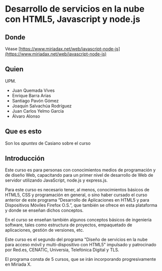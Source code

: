 # Desarrollo de servicios en la nube con HTML5, Javascript y node.js

## Donde

Véase
[https://www.miriadax.net/web/javascript-node-js](https://www.miriadax.net/web/javascript-node-js)

## Quien

UPM. 

* Juan Quemada Vives
* Enrique Barra Arias
* Santiago Pavón Gómez
* Joaquín Salvachúa Rodríguez
* Juan Carlos Yelmo García
* Álvaro Alonso

## Que es esto

Son los *apuntes* de Casiano sobre el curso

## Introducción

Este curso es para personas con conocimientos medios de programación
y de diseño Web, capacitando para un primer nivel de desarrollo de
Web de servidor utilizando JavaScript, node.js y express.js. 

Para
este curso es necesario tener, al menos, conocimientos básicos de
HTML5, CSS y programación en general, o sino haber cursado el curso
anterior de este programa “Desarrollo de Aplicaciones en HTML5 y
para Dispositivos Móviles Firefox O.S.”, que también se ofrece en
esta plataforma y donde se enseñan dichos conceptos. 

En el curso
se enseñan también algunos conceptos básicos de ingeniería software,
tales como estructura de proyectos, empaquetado de aplicaciones,
gestión de versiones, etc. 

Este curso es el segundo del programa
"Diseño de servicios en la nube para acceso móvil y multi-dispositivo
con HTML5" 
impulsado y patrocinado por Red.es, CENATIC, Universia,
Telefónica Digital y TLS.

 El programa consta de 5 cursos, que se
irán incorporando progresivamente en Miríada X.
